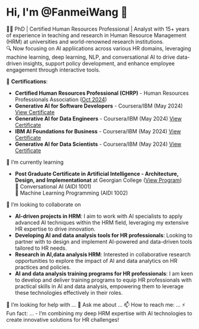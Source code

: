 # Hi, I'm @FanmeiWang 👋
🧑‍💼 PhD | Certified Human Resources Professional | Analyst with 15+ years of experience in teaching and research in Human Resource Management (HRM) at universities and world-renowned research institutions. <br>
🔍 Now focusing on AI appliications across various HR domains, leveraging machine learning, deep learning, NLP, and conversational AI to drive data-driven insights, support policy development, and enhance employee engagement through interactive tools. <br>

📜 **Certifications**: <br>
-   **Certified Human Resources Professional (CHRP)** - Human Resources Professionals Association ([Oct 2024](https://www.hrpa.ca/)) <br>
-   **Generative AI for Software Developers** - Coursera/IBM (May 2024) [View Certificate](https://www.coursera.org/account/accomplishments/specialization/NB2GAB5QD2N7) <br>
-   **Generative AI for Data Engineers** - Coursera/IBM (May 2024) [View Certificate](https://www.coursera.org/account/accomplishments/specialization/79EC8NT768GR) <br>
-   **IBM AI Foundations for Business** - Coursera/IBM (May 2024) [View Certificate](https://www.coursera.org/account/accomplishments/specialization/WTZE4SMV2RUC) <br>
-   **Generative AI for Data Scientists** - Coursera/IBM (May 2024) [View Certificate](https://www.coursera.org/account/accomplishments/specialization/DG9JAHCV5VMD) <br>

🌱 I’m currently learning <br>
 -   **Post Graduate Certificate in Artificial Intelligence - Architecture, Design, and Implementationat** at Georgian College ([View Program](https://cat.georgiancollege.ca/programs/aidi/)) <br>
 💬 Conversational AI (AIDI 1001) <br>
 💬 Machine Learning Programming (AIDI 1002)<br>
     
 👯 I’m looking to collaborate on 
 - **AI-driven projects in HRM**: I aim to work with AI specialists to apply advanced AI techniques within the HRM field, leveraging my extensive HR expertise to drive innovation.
 - **Developing AI and data analysis tools for HR professionals**: Looking to partner with to design and implement AI-powered and data-driven tools tailored to HR needs.
 - **Research in AI,data analysis HRM**: Interested in collaborative research opportunities to explore the impact of AI and data analytics on HR practices and policies.
 - **AI and data analysis training programs for HR professionals**: I am keen to develop and deliver training programs to equip HR professionals with practical skills in AI and data analysis, empowering them to leverage these technologies effectively in their roles.

 🤔 I’m looking for help with ...
 💬 Ask me about ...
 📫 How to reach me: ...
 ⚡ Fun fact: ...
     - I’m combining my deep HRM expertise with AI technologies to create innovative solutions for HR challenges!

